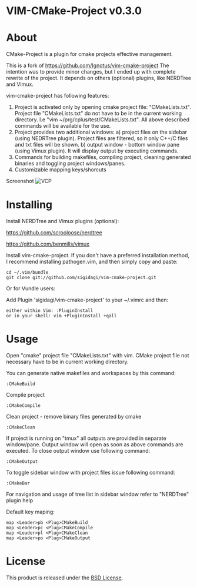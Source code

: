 VIM-CMake-Project v0.3.0
===============

About
=====

CMake-Project is a plugin for cmake projects effective management.

This is a fork of https://github.com/Ignotus/vim-cmake-project 
The intention was to provide minor changes, but I ended up with complete rewrite of the project. It
depends on others (optional) plugins, like NERDTree and Vimux.  

vim-cmake-project has following features:

1. Project is activated only by opening cmake project file: "CMakeLists.txt". Project file "CMakeLists.txt" do not have
   to be in the current working directory. I.e "vim ~/prg/cplus/test/CMakeLists.txt". All above described commands will
   be available for the use.
2. Project provides two additional windows: 
    a) project files on the sidebar (using NEDRTree plugin). Project files are filtered, so it only C++/C files and txt 
    files will be shown. 
    b) output window - bottom window pane (using Vimux plugin). It will display output by executing commands.
3. Commands for building makefiles, compiling project, cleaning generated binaries and toggling project windows/panes.
4. Customizable mapping keys/shorcuts

Screenshot
![VCP](https://raw.githubusercontent.com/sigidagi/vim-cmake-project/master/doc/vim-cmake-project-screenshot.png)



Installing
==========

Install NERDTree and Vimux plugins (optional):

https://github.com/scrooloose/nerdtree

https://github.com/benmills/vimux

Install vim-cmake-project.
If you don't have a preferred installation method, I recommend installing pathogen.vim, and then simply copy and paste:

    cd ~/.vim/bundle
    git clone git://github.com/sigidagi/vim-cmake-project.git

Or for Vundle users:

Add Plugin 'sigidagi/vim-cmake-project' to your ~/.vimrc and then:

    either within Vim: :PluginInstall
    or in your shell: vim +PluginInstall +qall

Usage
=====
Open "cmake" project file "CMakeLists.txt" with vim. CMake project file not necessary have to be
in current working directory. 

You can generate native makefiles and workspaces by this command:

    :CMakeBuild

Compile project 

    :CMakeCompile

Clean project - remove binary files generated by cmake

    :CMakeClean

If project is running on "tmux" all outputs are provided in separate
window/pane. Output window will open as soon as above commands are executed.
To close output window use following command:

    :CMakeOutput

To toggle sidebar window with project files issue following command:

    :CMakeBar

For navigation and usage of tree list in sidebar window refer to "NERDTree" plugin help


Default key maping:

    map <Leader>pb <Plug>CMakeBuild
    map <Leader>pc <Plug>CMakeCompile
    map <Leader>pl <Plug>CMakeClean
    map <Leader>po <Plug>CMakeOutput


License
=======
This product is released under the [BSD License](http://opensource.org/licenses/bsd-3-clause).
